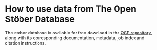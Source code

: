 # How to use data from The Open Stöber Database
The stober database is available for free download in the [OSF repository](https://doi.org/10.17605/OSF.IO/NR842), along with its corresponding documentation, metadata, job index and citation instructions.
